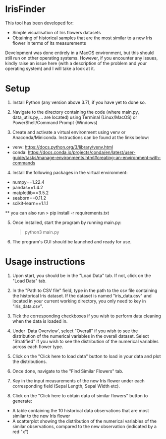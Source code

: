 # IrisFinder

This tool has been developed for:
- Simple visualisation of Iris flowers datasets
- Obtaining of historical samples that are the most similar to a new Iris flower in terms of its measurements

Development was done entirely in a MacOS environment, but this should still run on other operating systems. However, if you encounter any issues, kindly raise an issue here (with a description of the problem and your operating system) and I will take a look at it.

# Setup

1. Install Python (any version above 3.7), if you have yet to done so.

2. Navigate to the directory containing the code (where main.py, data_utils.py,... are located) using Terminal (Linux/MacOS) or PowerShell/Command Prompt (Windows)

3. Create and activate a virtual environment using venv or Anaconda/Miniconda. Instructions can be found at the links below:
- venv: https://docs.python.org/3/library/venv.html
- conda: https://docs.conda.io/projects/conda/en/latest/user-guide/tasks/manage-environments.html#creating-an-environment-with-commands

4. Install the following packages in the virtual environment:
- numpy==1.22.4
- pandas==1.4.2
- matplotlib==3.5.2
- seaborn==0.11.2
- scikit-learn==1.1.1

** you can also run 
	> pip install -r requirements.txt

5. Once installed, start the program by running main.py:
	> python3 main.py

6. The program's GUI should be launched and ready for use.

# Usage instructions

1. Upon start, you should be in the "Load Data" tab. If not, click on the "Load Data" tab.

2. In the "Path to CSV file" field, type in the path to the csv file containing the historical Iris dataset. If the dataset is named "iris_data.csv" and located in your current working directory, you only need to key in "iris_data.csv".

3. Tick the corresponding checkboxes if you wish to perform data cleaning when the data is loaded in.

4. Under 'Data Overview', select "Overall" if you wish to see the distribution of the numerical variables in the overall dataset. Select "Stratified" if you wish to see the distribution of the numerical variables across each flower type. 

4. Click on the "Click here to load data" button to load in your data and plot the distributions.

5. Once done, navigate to the "Find Similar Flowers" tab. 

6. Key in the input measurements of the new Iris flower under each corresponding field (Sepal Length, Sepal Width etc). 

7. Click on the "Click here to obtain data of similar flowers" button to generate:
- A table containing the 10 historical data observations that are most similar to the new Iris flower
- A scatterplot showing the distribution of the numerical variables of the similar observations, compared to the new observation (indicated by a red "x")